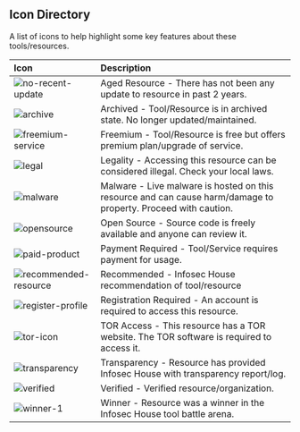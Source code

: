 ## Icon Directory <!-- {docsify-ignore} -->

A list of icons to help highlight some key features about these tools/resources.

| Icon | Description |
| :--- | :--- |
| ![no-recent-update](https://raw.githubusercontent.com/0xPGP/SecTools/main/docs/icons/no-recent-update.png) | Aged Resource - There has not been any update to resource in past 2 years. |
| ![archive](https://raw.githubusercontent.com/0xPGP/SecTools/main/docs/icons/archive.png) | Archived - Tool/Resource is in archived state. No longer updated/maintained. |
| ![freemium-service](https://raw.githubusercontent.com/0xPGP/SecTools/main/docs/icons/freemium-service.png) | Freemium - Tool/Resource is free but offers premium plan/upgrade of service. |
| ![legal](https://raw.githubusercontent.com/0xPGP/SecTools/main/docs/icons/legal.png) | Legality - Accessing this resource can be considered illegal. Check your local laws. |
| ![malware](https://raw.githubusercontent.com/0xPGP/SecTools/main/docs/icons/malware.png) | Malware - Live malware is hosted on this resource and can cause harm/damage to property. Proceed with caution. |
| ![opensource](https://raw.githubusercontent.com/0xPGP/SecTools/main/docs/icons/opensource.png) | Open Source - Source code is freely available and anyone can review it. |
| ![paid-product](https://raw.githubusercontent.com/0xPGP/SecTools/main/docs/icons/paid-product.png) | Payment Required - Tool/Service requires payment for usage. |
| ![recommended-resource](https://raw.githubusercontent.com/0xPGP/SecTools/main/docs/icons/recommended-resource.png) | Recommended - Infosec House recommendation of tool/resource |
| ![register-profile](https://raw.githubusercontent.com/0xPGP/SecTools/main/docs/icons/register-profile.png) | Registration Required - An account is required to access this resource. |
| ![tor-icon](https://raw.githubusercontent.com/0xPGP/SecTools/main/docs/icons/tor-icon.png) | TOR Access - This resource has a TOR website. The TOR software is required to access it. |
| ![transparency](https://raw.githubusercontent.com/0xPGP/SecTools/main/docs/icons/transparency.png) | Transparency - Resource has provided Infosec House with transparency report/log. |
| ![verified](https://raw.githubusercontent.com/0xPGP/SecTools/main/docs/icons/verified.png) | Verified - Verified resource/organization. |
| ![winner-1](https://raw.githubusercontent.com/0xPGP/SecTools/main/docs/icons/winner.png) | Winner - Resource was a winner in the Infosec House tool battle arena. |